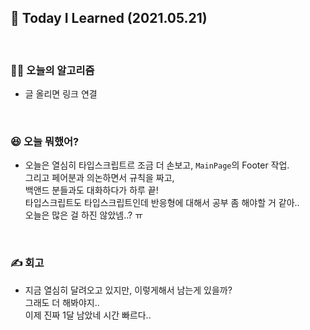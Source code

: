 ## 🚀 Today I Learned (2021.05.21)

<br/>

### **👨‍💻 오늘의 알고리즘**

-   글 올리면 링크 연결

<br/>

### **😆 오늘 뭐했어?**

-   오늘은 열심히 타입스크립트르 조금 더 손보고, `MainPage`의 Footer 작업.  
    그리고 페어분과 의논하면서 규칙을 짜고,  
    백앤드 분들과도 대화하다가 하루 끝!  
    타입스크립트도 타입스크립트인데 반응형에 대해서 공부 좀 해야할 거 같아..  
    오늘은 많은 걸 하진 않았넴..? ㅠ

<br/>

### **✍️ 회고**

-   지금 열심히 달려오고 있지만, 이렇게해서 남는게 있을까?  
    그래도 더 해봐야지..  
    이제 진짜 1달 남았네 시간 빠르다..